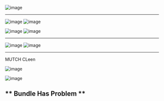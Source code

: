 ![image](https://user-images.githubusercontent.com/57319180/196692787-5069a39d-4fa9-4dc5-83a2-56077f7c0a62.png)

------------------------------------------------------------------
![image](https://user-images.githubusercontent.com/57319180/196692074-02f6eda5-f689-4e27-a348-b7fe28e3c597.png)
![image](https://user-images.githubusercontent.com/57319180/196692199-167e9783-b688-4c39-8ef5-91c21651613b.png)

![image](https://user-images.githubusercontent.com/57319180/196692356-75cb75eb-b205-4605-9b4e-0571fa9234e2.png)
![image](https://user-images.githubusercontent.com/57319180/196692608-d83c2e1e-6ab5-4cb3-8a36-06a1515ffc99.png)

------------------------------------------------------------------------------------------------------
![image](https://user-images.githubusercontent.com/57319180/196691639-28877ed1-800b-457d-a480-ee89e7edb4d0.png)
![image](https://user-images.githubusercontent.com/57319180/196691688-9086b5a1-37d5-4e53-9fa3-1b373074a32e.png)

*********************************************
MUTCH CLeen

![image](https://user-images.githubusercontent.com/57319180/200150914-3ec411cf-937e-4262-8c53-11ed48ceb56a.png)

![image](https://user-images.githubusercontent.com/57319180/200150928-11ca3e08-6d19-47d2-a47d-d08fa7d63129.png)


** Bundle Has Problem **
-------------------
